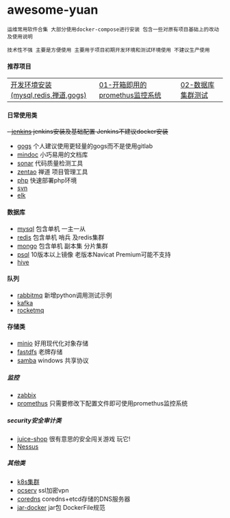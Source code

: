 # awesome-yuan
```
运维常用软件合集 大部分使用docker-compose进行安装 包含一些对原有项目基础上的改动及使用说明

技术性不强 主要是方便使用 主要用于项目初期开发环境和测试环境使用 不建议生产使用  
```

#### 推荐项目

<table border="0">
    <tr>
        <td><a href="all-01/all-01.md">开发环境安装(mysql,redis,禅道,gogs)</a></td>
        <td><a href="promethus/promethus.md">01-开箱即用的promethus监控系统</a></td>
        <td><a href="mysql/mysql.md">02-数据库集群测试</a></td>
    </tr>
</table>

#### 日常使用类
~~- [jenkins](./jenkins/jenkins.md) jenkins安装及基础配置 Jenkins不建议docker安装~~
- [gogs](./gogs/gogs.md) 个人建议使用更轻量的gogs而不是使用gitlab
- [mindoc](./mindoc/mindoc.md) 小巧易用的文档库
- [sonar](./sonar/sonar.md) 代码质量检测工具
- [zentao](./zentao/zentao.md) 禅道 项目管理工具
- [php](./php-nginx/php.md) 快速部署php环境 
- [svn](./svn/svn.md)
- [elk](./elk/elk.md)
#### 数据库
- [mysql](./mysql/mysql.md) 包含单机 一主一从
- [redis](./redis/redis.md) 包含单机 哨兵 及redis集群
- [mongo](./mongo/mongo.md) 包含单机 副本集 分片集群
- [psql](./psql/psql.md) 10版本以上镜像 老版本Navicat Premium可能不支持
- [hive](./hive/hive.md)

#### 队列
- [rabbitmq](./rabbitmq/rabbitmq.md) 新增python调用测试示例
- [kafka](kafka-md/kafka.md)
- [rocketmq](./rocketmq/rocketmq.md) 

#### 存储类
- [minio](./minio/minio.md) 好用现代化对象存储
- [fastdfs](./fastdfs/fastdfs.md) 老牌存储 
- [samba](./samba/samba.md) windows 共享协议 
##### 监控
- [zabbix](./zabbix/zabbix.md)
- [promethus](./promethus/promethus.md) 只需要修改下配置文件即可使用promethus监控系统
##### security安全审计类
- [juice-shop](./juice-shop/juice-shop.md) 很有意思的安全闯关游戏 玩它!
- [Nessus](./Nessus/Nessus.md)
##### 其他类
- [k8s集群](./juice-shop/juice-shop.md)
- [ocserv](./ocserv/ocserv.md)  ssl加密vpn
- [coredns](./coredns/coredns.md)  coredns+etcd存储的DNS服务器
- [jar-docker](./jar-docker/jar-docker.md)  jar包 DockerFile规范 



